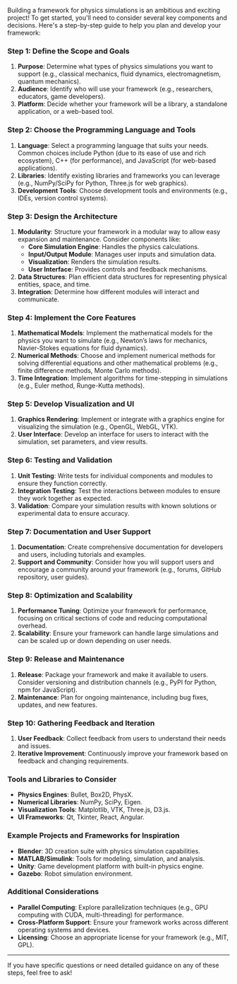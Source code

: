 Building a framework for physics simulations is an ambitious and exciting project! To get started, you'll need to consider several key components and decisions. Here's a step-by-step guide to help you plan and develop your framework:

### Step 1: Define the Scope and Goals

1. **Purpose**: Determine what types of physics simulations you want to support (e.g., classical mechanics, fluid dynamics, electromagnetism, quantum mechanics).
2. **Audience**: Identify who will use your framework (e.g., researchers, educators, game developers).
3. **Platform**: Decide whether your framework will be a library, a standalone application, or a web-based tool.

### Step 2: Choose the Programming Language and Tools

1. **Language**: Select a programming language that suits your needs. Common choices include Python (due to its ease of use and rich ecosystem), C++ (for performance), and JavaScript (for web-based applications).
2. **Libraries**: Identify existing libraries and frameworks you can leverage (e.g., NumPy/SciPy for Python, Three.js for web graphics).
3. **Development Tools**: Choose development tools and environments (e.g., IDEs, version control systems).

### Step 3: Design the Architecture

1. **Modularity**: Structure your framework in a modular way to allow easy expansion and maintenance. Consider components like:
   - **Core Simulation Engine**: Handles the physics calculations.
   - **Input/Output Module**: Manages user inputs and simulation data.
   - **Visualization**: Renders the simulation results.
   - **User Interface**: Provides controls and feedback mechanisms.
2. **Data Structures**: Plan efficient data structures for representing physical entities, space, and time.
3. **Integration**: Determine how different modules will interact and communicate.

### Step 4: Implement the Core Features

1. **Mathematical Models**: Implement the mathematical models for the physics you want to simulate (e.g., Newton’s laws for mechanics, Navier-Stokes equations for fluid dynamics).
2. **Numerical Methods**: Choose and implement numerical methods for solving differential equations and other mathematical problems (e.g., finite difference methods, Monte Carlo methods).
3. **Time Integration**: Implement algorithms for time-stepping in simulations (e.g., Euler method, Runge-Kutta methods).

### Step 5: Develop Visualization and UI

1. **Graphics Rendering**: Implement or integrate with a graphics engine for visualizing the simulation (e.g., OpenGL, WebGL, VTK).
2. **User Interface**: Develop an interface for users to interact with the simulation, set parameters, and view results.

### Step 6: Testing and Validation

1. **Unit Testing**: Write tests for individual components and modules to ensure they function correctly.
2. **Integration Testing**: Test the interactions between modules to ensure they work together as expected.
3. **Validation**: Compare your simulation results with known solutions or experimental data to ensure accuracy.

### Step 7: Documentation and User Support

1. **Documentation**: Create comprehensive documentation for developers and users, including tutorials and examples.
2. **Support and Community**: Consider how you will support users and encourage a community around your framework (e.g., forums, GitHub repository, user guides).

### Step 8: Optimization and Scalability

1. **Performance Tuning**: Optimize your framework for performance, focusing on critical sections of code and reducing computational overhead.
2. **Scalability**: Ensure your framework can handle large simulations and can be scaled up or down depending on user needs.

### Step 9: Release and Maintenance

1. **Release**: Package your framework and make it available to users. Consider versioning and distribution channels (e.g., PyPI for Python, npm for JavaScript).
2. **Maintenance**: Plan for ongoing maintenance, including bug fixes, updates, and new features.

### Step 10: Gathering Feedback and Iteration

1. **User Feedback**: Collect feedback from users to understand their needs and issues.
2. **Iterative Improvement**: Continuously improve your framework based on feedback and changing requirements.

### Tools and Libraries to Consider

- **Physics Engines**: Bullet, Box2D, PhysX.
- **Numerical Libraries**: NumPy, SciPy, Eigen.
- **Visualization Tools**: Matplotlib, VTK, Three.js, D3.js.
- **UI Frameworks**: Qt, Tkinter, React, Angular.

### Example Projects and Frameworks for Inspiration

- **Blender**: 3D creation suite with physics simulation capabilities.
- **MATLAB/Simulink**: Tools for modeling, simulation, and analysis.
- **Unity**: Game development platform with built-in physics engine.
- **Gazebo**: Robot simulation environment.

### Additional Considerations

- **Parallel Computing**: Explore parallelization techniques (e.g., GPU computing with CUDA, multi-threading) for performance.
- **Cross-Platform Support**: Ensure your framework works across different operating systems and devices.
- **Licensing**: Choose an appropriate license for your framework (e.g., MIT, GPL).

---

If you have specific questions or need detailed guidance on any of these steps, feel free to ask!
